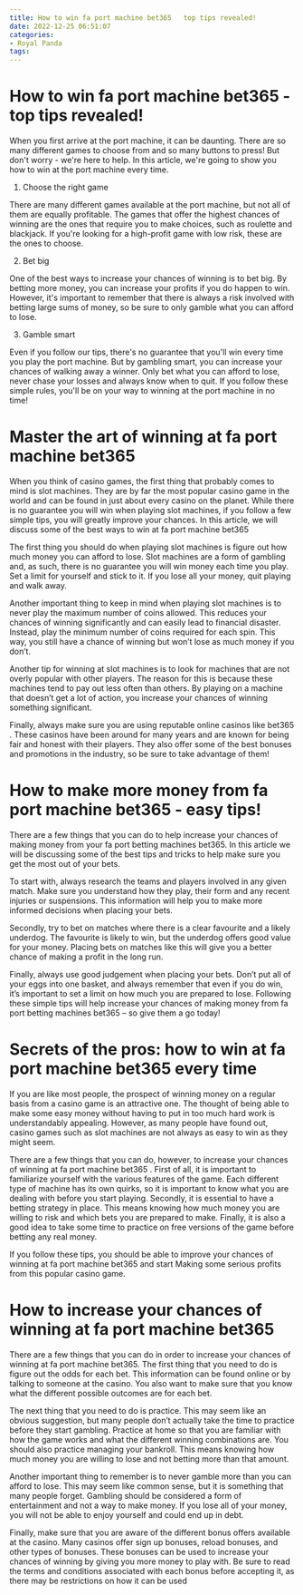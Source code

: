 ```yaml
---
title: How to win fa port machine bet365   top tips revealed! 
date: 2022-12-25 06:51:07
categories:
- Royal Panda
tags:
---
```



#  How to win fa port machine bet365 - top tips revealed! 

When you first arrive at the port machine, it can be daunting. There are so many different games to choose from and so many buttons to press! But don't worry - we're here to help. In this article, we're going to show you how to win at the port machine every time.

1. Choose the right game

There are many different games available at the port machine, but not all of them are equally profitable. The games that offer the highest chances of winning are the ones that require you to make choices, such as roulette and blackjack. If you're looking for a high-profit game with low risk, these are the ones to choose.

2. Bet big

One of the best ways to increase your chances of winning is to bet big. By betting more money, you can increase your profits if you do happen to win. However, it's important to remember that there is always a risk involved with betting large sums of money, so be sure to only gamble what you can afford to lose.

3. Gamble smart

Even if you follow our tips, there's no guarantee that you'll win every time you play the port machine. But by gambling smart, you can increase your chances of walking away a winner. Only bet what you can afford to lose, never chase your losses and always know when to quit. If you follow these simple rules, you'll be on your way to winning at the port machine in no time!

#  Master the art of winning at fa port machine bet365 

When you think of casino games, the first thing that probably comes to mind is slot machines. They are by far the most popular casino game in the world and can be found in just about every casino on the planet. While there is no guarantee you will win when playing slot machines, if you follow a few simple tips, you will greatly improve your chances. In this article, we will discuss some of the best ways to win at fa port machine bet365 

The first thing you should do when playing slot machines is figure out how much money you can afford to lose. Slot machines are a form of gambling and, as such, there is no guarantee you will win money each time you play. Set a limit for yourself and stick to it. If you lose all your money, quit playing and walk away.

Another important thing to keep in mind when playing slot machines is to never play the maximum number of coins allowed. This reduces your chances of winning significantly and can easily lead to financial disaster. Instead, play the minimum number of coins required for each spin. This way, you still have a chance of winning but won’t lose as much money if you don’t.

Another tip for winning at slot machines is to look for machines that are not overly popular with other players. The reason for this is because these machines tend to pay out less often than others. By playing on a machine that doesn’t get a lot of action, you increase your chances of winning something significant.

Finally, always make sure you are using reputable online casinos like bet365 . These casinos have been around for many years and are known for being fair and honest with their players. They also offer some of the best bonuses and promotions in the industry, so be sure to take advantage of them!

#  How to make more money from fa port machine bet365 - easy tips! 

There are a few things that you can do to help increase your chances of making money from your fa port betting machines bet365. In this article we will be discussing some of the best tips and tricks to help make sure you get the most out of your bets. 

To start with, always research the teams and players involved in any given match. Make sure you understand how they play, their form and any recent injuries or suspensions. This information will help you to make more informed decisions when placing your bets.

Secondly, try to bet on matches where there is a clear favourite and a likely underdog. The favourite is likely to win, but the underdog offers good value for your money. Placing bets on matches like this will give you a better chance of making a profit in the long run.

Finally, always use good judgement when placing your bets. Don’t put all of your eggs into one basket, and always remember that even if you do win, it’s important to set a limit on how much you are prepared to lose. Following these simple tips will help increase your chances of making money from fa port betting machines bet365 – so give them a go today!

#  Secrets of the pros: how to win at fa port machine bet365 every time 

If you are like most people, the prospect of winning money on a regular basis from a casino game is an attractive one. The thought of being able to make some easy money without having to put in too much hard work is understandably appealing. However, as many people have found out, casino games such as slot machines are not always as easy to win as they might seem.

There are a few things that you can do, however, to increase your chances of winning at fa port machine bet365 . First of all, it is important to familiarize yourself with the various features of the game. Each different type of machine has its own quirks, so it is important to know what you are dealing with before you start playing. Secondly, it is essential to have a betting strategy in place. This means knowing how much money you are willing to risk and which bets you are prepared to make. Finally, it is also a good idea to take some time to practice on free versions of the game before betting any real money.

If you follow these tips, you should be able to improve your chances of winning at fa port machine bet365 and start Making some serious profits from this popular casino game.

#  How to increase your chances of winning at fa port machine bet365

There are a few things that you can do in order to increase your chances of winning at fa port machine bet365. The first thing that you need to do is figure out the odds for each bet. This information can be found online or by talking to someone at the casino. You also want to make sure that you know what the different possible outcomes are for each bet.

The next thing that you need to do is practice. This may seem like an obvious suggestion, but many people don’t actually take the time to practice before they start gambling. Practice at home so that you are familiar with how the game works and what the different winning combinations are. You should also practice managing your bankroll. This means knowing how much money you are willing to lose and not betting more than that amount.

Another important thing to remember is to never gamble more than you can afford to lose. This may seem like common sense, but it is something that many people forget. Gambling should be considered a form of entertainment and not a way to make money. If you lose all of your money, you will not be able to enjoy yourself and could end up in debt.

Finally, make sure that you are aware of the different bonus offers available at the casino. Many casinos offer sign up bonuses, reload bonuses, and other types of bonuses. These bonuses can be used to increase your chances of winning by giving you more money to play with. Be sure to read the terms and conditions associated with each bonus before accepting it, as there may be restrictions on how it can be used